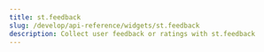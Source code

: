```yaml
---
title: st.feedback
slug: /develop/api-reference/widgets/st.feedback
description: Collect user feedback or ratings with st.feedback
---
```


<Autofunction function="streamlit.feedback" />
